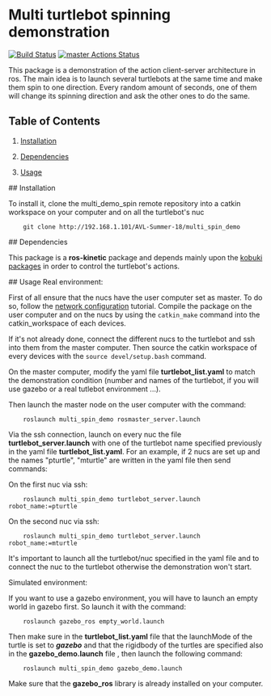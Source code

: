 # Multi turtlebot spinning demonstration
[![Build Status](https://travis-ci.org/uf-reef-avl/multi_spin_demo.svg?branch=melodic-devel)](https://travis-ci.org/uf-reef-avl/multi_spin_demo)
[![master Actions Status](https://github.com/uf-reef-avl/multi_spin_demo/workflows/master/badge.svg)](https://github.com/uf-reef-avl/multi_spin_demo/actions)


This package is a demonstration of the action client-server architecture in ros. The main idea is to launch several turtlebots at the same time and make them spin to one direction. Every random amount of seconds, one of them will change its spinning direction and ask the other ones to do the same. 



**Table of Contents**
---------------------

1. [Installation](#Installation)

2. [Dependencies](#Dependencies)

3. [Usage](#Usage)



<a name="Installation"/>
## Installation

To install it, clone the multi_demo_spin remote repository into a catkin workspace on your computer and on all the turtlebot's nuc

        git clone http://192.168.1.101/AVL-Summer-18/multi_spin_demo

<a name="Dependencies"/>
## Dependencies

This package is a **ros-kinetic** package and depends mainly upon the [kobuki packages](http://wiki.ros.org/kobuki/Tutorials/Installation) in order to control the turtlebot's actions.
 


<a name="Usage"/>
## Usage
Real environment:

First of all ensure that the nucs have the user computer set as master. To do so, follow the [network configuration](http://wiki.ros.org/turtlebot/Tutorials/indigo/Network%20Configuration) tutorial. Compile the package on the user computer and on the nucs by using the ```catkin_make``` command into the catkin_workspace of each devices.

If it's not already done, connect the different nucs to the turtlebot and ssh into them from the master computer. Then source the catkin workspace of every devices with the ```source devel/setup.bash``` command.

On the master computer, modify the yaml file **turtlebot_list.yaml** to match the demonstration condition (number and names of the turtlebot, if you will use gazebo or a real tutlebot environment ...). 

Then launch the master node on the user computer with the command:

        roslaunch multi_spin_demo rosmaster_server.launch
        
Via the ssh connection, launch on every nuc the file **turtlebot_server.launch** with one of the turtlebot name specified previously in the yaml file **turtlebot_list.yaml**. For an example, if 2 nucs are set up and the names "pturtle", "mturtle" are written in the yaml file then send commands:

On the first nuc via ssh:

        roslaunch multi_spin_demo turtlebot_server.launch robot_name:=pturtle

On the second nuc via ssh:
        
        roslaunch multi_spin_demo turtlebot_server.launch robot_name:=mturtle
        
        
It's important to launch all the turtlebot/nuc specified in the yaml file and to connect the nuc to the turtlebot otherwise the demonstration won't start.

Simulated environment:

If you want to use a gazebo environment, you will have to launch an empty world in gazebo first. So launch it with the command:

        roslaunch gazebo_ros empty_world.launch

Then make sure in the **turtlebot_list.yaml** file that the launchMode of the turtle is set to ***gazebo*** and that the rigidbody of the turtles are specified also in the **gazebo_demo.launch** file , then launch the following command:

        roslaunch multi_spin_demo gazebo_demo.launch
        
Make sure that the **gazebo_ros** library is already installed on your computer.

